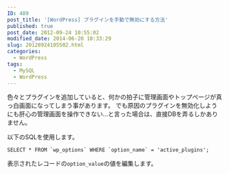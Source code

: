 ```yaml
---
ID: 489
post_title: '[WordPress] プラグインを手動で無効にする方法'
published: true
post_date: 2012-09-24 10:55:02
modified_date: 2014-06-20 10:33:29
slug: 20120924105502.html
categories:
  - WordPress
tags:
  - MySQL
  - WordPress
---
```

色々とプラグインを追加していると、何かの拍子に管理画面やトップページが真っ白画面になってしまう事があります。
でも原因のプラグインを無効化しようにも肝心の管理画面を操作できない…と言った場合は、直接DBを弄るしかありません。

<!--more-->

以下のSQLを使用します。
```language-sql
SELECT * FROM `wp_options` WHERE `option_name` = 'active_plugins';
```
表示されたレコードの<code>option_value</code>の値を編集します。